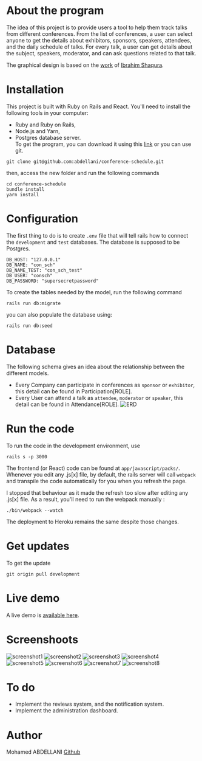# About the program
The idea of this project is to provide users a tool to help them track talks from different conferences. 
From the list of conferences, a user can select anyone to get the details about exhibitors,  sponsors, speakers, attendees, and the daily schedule of talks. For every talk, a user can get details about the subject, speakers, moderator, and can ask questions related to that talk.


The graphical design is based on the [work](https://www.behance.net/gallery/71179603/HCIE-App-UIUX-Design) of [Ibrahim Shaqura](https://www.behance.net/ibshaqura).

# Installation
This project is built with Ruby on Rails and React. You'll need to install the following tools in your computer:
-  Ruby and Ruby on Rails,
-  Node.js and Yarn,
-  Postgres database server.  
To get the program, you can download it using this [link](https://github.com/abdellani/conference-schedule/archive/development.zip) or you can use git.
```
git clone git@github.com:abdellani/conference-schedule.git
```
then, access the new folder and run the following commands
```
cd conference-schedule
bundle install
yarn install
```
# Configuration
The first thing to do is to create `.env` file that will tell rails how to connect the `development` and `test` databases. The database is supposed to be Postgres.
```
DB_HOST: "127.0.0.1"
DB_NAME: "con_sch"
DB_NAME_TEST: "con_sch_test"
DB_USER: "consch"
DB_PASSWORD: "supersecretpassword"
```
To create the tables needed by the model, run the following command
```
rails run db:migrate
```
you can also populate the database using:
```
rails run db:seed
```
# Database
The following schema gives an idea about the relationship between the different models.
- Every Company can participate in conferences as `sponsor` or `exhibitor`, this detail can be found in Participation[ROLE].
- Every User can attend a talk as `attendee`, `moderator` or `speaker`, this detail can be found in Attendance[ROLE].
![ERD](https://raw.githubusercontent.com/abdellani/conference-schedule/docs/docs/ERD.png)
# Run the code
To run the code in the development environment, use
```
rails s -p 3000
```
The frontend (or React) code can be found at `app/javascript/packs/`. Whenever you edit any .js[x] file, by default, the rails server will call `webpack` and transpile the code automatically for you when you refresh the page. 

I stopped that behaviour as it made the refresh too slow after editing any .js[x] file. As a result, you'll need to run the webpack manually :
```
./bin/webpack --watch
```
The deployment to Heroku remains the same despite those changes.
# Get updates
To get the update
```
git origin pull development
```
# Live demo
A live demo is [available here](https://conference-schedule-1.herokuapp.com/).
# Screenshoots
![screenshot1](https://raw.githubusercontent.com/abdellani/conference-schedule/docs/docs/screenshots/ConferenceSchedule1.png)
![screenshot2](https://raw.githubusercontent.com/abdellani/conference-schedule/docs/docs/screenshots/ConferenceSchedule2.png)
![screenshot3](https://raw.githubusercontent.com/abdellani/conference-schedule/docs/docs/screenshots/ConferenceSchedule3.png)
![screenshot4](https://raw.githubusercontent.com/abdellani/conference-schedule/docs/docs/screenshots/ConferenceSchedule4.png)
![screenshot5](https://raw.githubusercontent.com/abdellani/conference-schedule/docs/docs/screenshots/ConferenceSchedule5.png)
![screenshot6](https://raw.githubusercontent.com/abdellani/conference-schedule/docs/docs/screenshots/ConferenceSchedule6.png)
![screenshot7](https://raw.githubusercontent.com/abdellani/conference-schedule/docs/docs/screenshots/ConferenceSchedule7.png)
![screenshot8](https://raw.githubusercontent.com/abdellani/conference-schedule/docs/docs/screenshots/ConferenceSchedule8.png)
# To do
- Implement the reviews system, and the notification system.
- Implement the administration dashboard.
# Author
Mohamed ABDELLANI [Github](https://github.com/abdellani/)